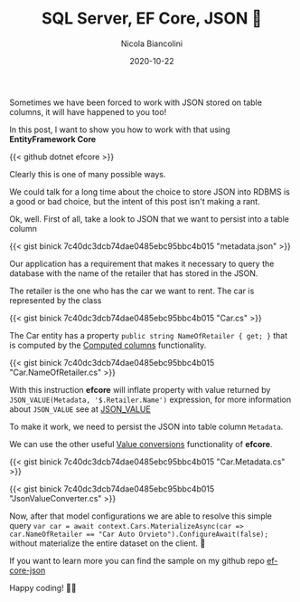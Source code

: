 ﻿---
title: SQL Server, EF Core, JSON 👀
date: 2020-10-22
author: Nicola Biancolini
description: Sometimes we are forced to work with JSON, it will have happened to you too! In this post, I want to show you how to work with that using EF Core.
keywords:
  - efcore
  - sql server
tags:
  - tip
aliases:
  - /posts/2020-10-22_sqlserver-efcore-json
cover:
  image: cover.jpg
  alt: Post cover
  caption: Photo by [Hsiao Aristides](https://unsplash.com/@hsiaoaristides?utm_source=unsplash&utm_medium=referral&utm_content=creditCopyText) on [Unsplash](https://unsplash.com/s/photos/elephant?utm_source=unsplash&utm_medium=referral&utm_content=creditCopyText)
---

Sometimes we have been forced to work with JSON stored on table columns, it will have happened to you too!

In this post, I want to show you how to work with that using **EntityFramework Core**

{{< github dotnet efcore >}}

Clearly this is one of many possible ways.

We could talk for a long time about the choice to store JSON into RDBMS is a good or bad choice, but the intent of this post isn't making a rant.

Ok, well. First of all, take a look to JSON that we want to persist into a table column

{{< gist binick 7c40dc3dcb74dae0485ebc95bbc4b015 "metadata.json" >}}

Our application has a requirement that makes it necessary to query the database with the name of the retailer that has stored in the JSON.

The retailer is the one who has the car we want to rent.
The car is represented by the class

{{< gist binick 7c40dc3dcb74dae0485ebc95bbc4b015 "Car.cs" >}}

The Car entity has a property `public string NameOfRetailer { get; }` that is computed by the [Computed columns](https://docs.microsoft.com/ef/core/modeling/generated-properties?tabs=data-annotations#computed-columns) functionality.

{{< gist binick 7c40dc3dcb74dae0485ebc95bbc4b015 "Car.NameOfRetailer.cs" >}}

With this instruction **efcore** will inflate property with value returned by `JSON_VALUE(Metadata, '$.Retailer.Name')` expression, for more information about `JSON_VALUE` see at [JSON_VALUE](https://docs.microsoft.com/sql/t-sql/functions/json-value-transact-sql?view=sql-server-ver15)

To make it work, we need to persist the JSON into table column `Metadata`.

We can use the other useful [Value conversions](https://docs.microsoft.com/ef/core/modeling/value-conversions) functionality of **efcore**.

{{< gist binick 7c40dc3dcb74dae0485ebc95bbc4b015 "Car.Metadata.cs" >}} 

{{< gist binick 7c40dc3dcb74dae0485ebc95bbc4b015 "JsonValueConverter.cs" >}}

Now, after that model configurations we are able to resolve this simple query `var car = await context.Cars.MaterializeAsync(car => car.NameOfRetailer == "Car Auto Orvieto").ConfigureAwait(false);` without materialize the entire dataset on the client. 🚀

If you want to learn more you can find the sample on my github repo [ef-core-json](https://github.com/binick/samples/blob/6b9a4676c4f7f243c73abd59fb6aec592fd9f543/src/ef-core-json)

Happy coding! 🐱‍👤
